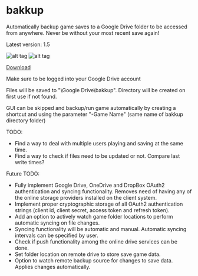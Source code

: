 # bakkup
Automatically backup game saves to a Google Drive folder to be accessed from anywhere. Never be without your most recent save again!

Latest version: 1.5

![alt tag](http://i.imgur.com/BEAhMrR.png)  ![alt tag](http://i.imgur.com/BBr4fuG.png)

[Download](https://drive.google.com/file/d/0BzKq8PEZkdhSall0NVRlOW03Q1U/view?usp=sharing)

Make sure to be logged into your Google Drive account

Files will be saved to "\Google Drive\bakkup\". Directory will be created on first use if not found. 

GUI can be skipped and backup/run game automatically by creating a shortcut and using the parameter "-Game Name" (same name of bakkup directory folder)

TODO:
- Find a way to deal with multiple users playing and saving at the same time.
- Find a way to check if files need to be updated or not. Compare last write times?

Future TODO:

- Fully implement Google Drive, OneDrive and DropBox OAuth2 authentication and syncing functionality. Removes need of having any of the online storage providers installed on the client system.
- Implement proper cryptographic storage of all OAuth2 authentication strings (client id, client secret, access token and refresh token).
- Add an option to actively watch game folder locations to perform automatic syncing on file changes.
- Syncing functionality will be automatic and manual. Automatic syncing intervals can be specified by user.
- Check if push functionality among the online drive services can be done.
- Set folder location on remote drive to store save game data.
- Option to watch remote backup source for changes to save data. Applies changes automatically.